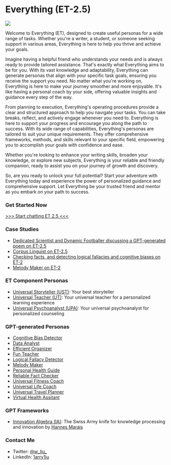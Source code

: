 # Everything (ET-2.5)

![](https://github.com/1arry1iu/everything/blob/main/ET_Avatar.png)

Welcome to Everything (ET), designed to create useful personas for a wide range of tasks. Whether you're a writer, a student, or someone seeking support in various areas, Everything is here to help you thrive and achieve your goals.

Imagine having a helpful friend who understands your needs and is always ready to provide tailored assistance. That's exactly what Everything aims to be for you. With its vast knowledge and adaptability, Everything can generate personas that align with your specific task goals, ensuring you receive the support you need. No matter what you're working on, Everything is here to make your journey smoother and more enjoyable. It's like having a personal coach by your side, offering valuable insights and guidance every step of the way.

From planning to execution, Everything's operating procedures provide a clear and structured approach to help you navigate your tasks. You can take breaks, reflect, and actively engage whenever you need to. Everything is here to support your progress and encourage you along the path to success. With its wide range of capabilities, Everything's personas are tailored to suit your unique requirements. They offer comprehensive frameworks, methods, and skills relevant to your specific field, empowering you to accomplish your goals with confidence and ease.

Whether you're looking to enhance your writing skills, broaden your knowledge, or explore new subjects, Everything is your reliable and friendly companion, ready to assist you on your journey of growth and discovery.

So, are you ready to unlock your full potential? Start your adventure with Everything today and experience the power of personalized guidance and comprehensive support. Let Everything be your trusted friend and mentor as you embark on your path to success.

### Get Started Now

[>>> Start chatting ET 2.5 <<<](https://chat.openai.com/share/577a23ae-1f40-4c61-abfb-339b1ac021dc)

### Case Studies

- [Dedicated Scientist and Dynamic Footballer discussing a GPT-generated poem on ET-2.5](https://chat.openai.com/share/52762c50-8fe0-4194-9e3a-446b5da01de9)
- [Corpus Linguist on ET-2.5](https://chat.openai.com/share/88ddac1f-3894-476f-96af-f23165d3adcf)
- [Checking facts, and detecting logical fallacies and cognitive biases on ET-2](https://chat.openai.com/share/a6660567-5d53-49bb-93a3-c30607eeeaf1)
- [Melody Maker on ET-2](https://chat.openai.com/c/9dabd1fc-b1b3-415f-9967-e0a95946775e)

### ET Component Personas

- [Universal Storyteller (UST)](https://github.com/1arry1iu/universal-storyteller): Your best storyteller
- [Universal Teacher (UT)](https://github.com/1arry1iu/universal-teacher): Your universal teacher for a personalized learning experience
- [Universal Psychoanalyst (UPA)](https://github.com/1arry1iu/universal-psychoanalyst): Your universal psychoanalyst for personalized counseling

### GPT-generated Personas

- [Cognitive Bias Detector](https://chat.openai.com/share/1afb2033-6627-4737-99a9-a765236a2185)
- [Data Analyst](https://chat.openai.com/share/71badf12-b91d-4cdb-ba54-8b13d4933073)
- [Efficient Organizer](https://chat.openai.com/share/7d6ba59b-ef4b-420e-af0b-9ff8cba35512)
- [Fun Teacher](https://chat.openai.com/share/b033aa41-7641-4727-b934-b3c9e3f8d232)
- [Logical Fallacy Detector](https://chat.openai.com/share/5474073a-bc72-4d37-af4d-d3940b2706f6)
- [Melody Maker](https://chat.openai.com/share/6e7e8406-cbc0-420e-be98-9f96b5112b85)
- [Personal Health Guide](https://chat.openai.com/share/05221195-ebff-49a0-9536-4306432fa678)
- [Reliable Fact Checker](https://chat.openai.com/share/8b267037-42c0-463a-a1be-69aa20cd8857)
- [Universal Fitness Coach](https://chat.openai.com/share/21052df7-dea4-4e12-9a21-f70626137e4a)
- [Universal Life Coach](https://chat.openai.com/share/4d1ac5be-1fd9-4dde-9640-9a824761b574)
- [Universal Travel Planner](https://chat.openai.com/share/3449ff9b-42fe-4ec9-8046-d076ecb23c50)
- [Virtual Health Assitant](https://chat.openai.com/share/4c911a85-d714-4b17-89a2-9bd05e2233fa)

### GPT Frameworks

- [Innovation Algebra (IA)](https://github.com/hannes-marais/innovation-algebra): The Swiss Army knife for knowledge processing and innovation by [Hannes Marais](https://twitter.com/HiDeeeps)

### Contact Me

- Twitter: [@w_liu_](https://twitter.com/w_liu_)
- LinkedIn: [1arry1iu](https://www.linkedin.com/in/1arry1iu/)
